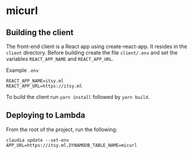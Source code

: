 # micurl

## Building the client

The front-end client is a React app using create-react-app. It resides in the
`client` directory. Before building create the file `client/.env` and set the
variables `REACT_APP_NAME` and `REACT_APP_URL`.

Example `.env`

```
REACT_APP_NAME=itsy.ml
REACT_APP_URL=https://itsy.ml
```

To build the client run `yarn install` followed by `yarn build`.

## Deploying to Lambda

From the root of the project, run the following:

```
claudia update --set-env APP_URL=https://itsy.ml,DYNAMODB_TABLE_NAME=micurl
```
